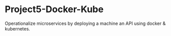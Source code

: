 # Project5-Docker-Kube
Operationalize microservices by deploying a machine an API using docker &amp; kubernetes.
